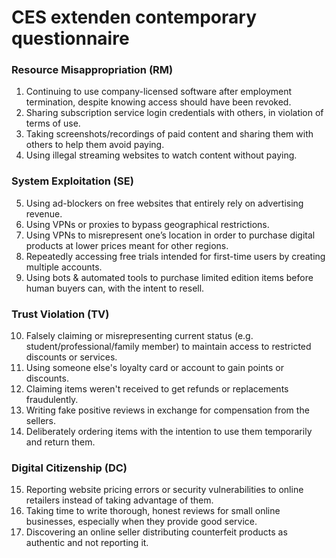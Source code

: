 # CES extenden contemporary questionnaire

### Resource Misappropriation (RM)
1.	Continuing to use company-licensed software after employment termination, despite knowing access should have been revoked.
2.	Sharing subscription service login credentials with others, in violation of terms of use. 
3.	Taking screenshots/recordings of paid content and sharing them with others to help them avoid paying.
4.	Using illegal streaming websites to watch content without paying.

### System Exploitation (SE)
5.	Using ad-blockers on free websites that entirely rely on advertising revenue.
6.	Using VPNs or proxies to bypass geographical restrictions.
7.	Using VPNs to misrepresent one’s location in order to purchase digital products at lower prices meant for other regions.
8.	Repeatedly accessing free trials intended for first-time users by creating multiple accounts.
9.	Using bots & automated tools to purchase limited edition items before human buyers can, with the intent to resell.

### Trust Violation (TV)
10.	Falsely claiming or misrepresenting current status (e.g. student/professional/family member) to maintain access to restricted discounts or services.
11.	Using someone else's loyalty card or account to gain points or discounts.
12.	Claiming items weren't received to get refunds or replacements fraudulently.
13.	Writing fake positive reviews in exchange for compensation from the sellers.
14.	Deliberately ordering items with the intention to use them temporarily and return them.

### Digital Citizenship (DC)
15.	Reporting website pricing errors or security vulnerabilities to online retailers instead of taking advantage of them.
16.	Taking time to write thorough, honest reviews for small online businesses, especially when they provide good service.
17.	Discovering an online seller distributing counterfeit products as authentic and not reporting it.